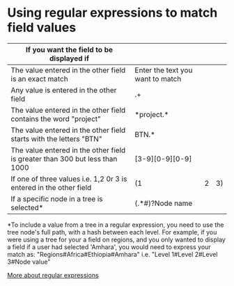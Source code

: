 

# Using regular expressions to match field values

| If you want the field to be displayed if | &nbsp; | &nbsp; | &nbsp; |
| --- | --- | --- | --- |
| The value entered in the other field is an exact match | Enter the text you want to match | &nbsp; | &nbsp; |
| Any value is entered in the other field | .+ | &nbsp; | &nbsp; |
| The value entered in the other field contains the word "project" | \*project.\* | &nbsp; | &nbsp; |
| The value entered in the other field starts with the letters "BTN" | BTN.\* | &nbsp; | &nbsp; |
| The value entered in the other field is greater than 300 but less than 1000 | [3-9][0-9][0-9] | &nbsp; | &nbsp; |
| If one of three values i.e. 1,2 0r 3 is entered in the other field | (1 | 2 | 3) |
| If a specific node in a tree is selected\* | (.\*#)?Node name | &nbsp; | &nbsp; |

\*To include a value from a tree in a regular expression, you need to use the tree node's full path, with a hash between each level. For example, if you were using a tree for your a field on regions, and you only wanted to display a field if a user had selected 'Amhara', you would need to express your match as: "Regions#Africa#Ethiopia#Amhara" i.e. "Level 1#Level 2#Level 3#Node value"

[More about regular expressions](http://www.regular-expressions.info/tutorial.html)
